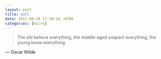 ```yaml
---
layout: post
title: null
date: 2017-08-29 17:39:24 -0700
categories: [micro]
---
```


> The old believe everything, the middle-aged suspect everything, the young know everything.

&mdash; Oscar Wilde

